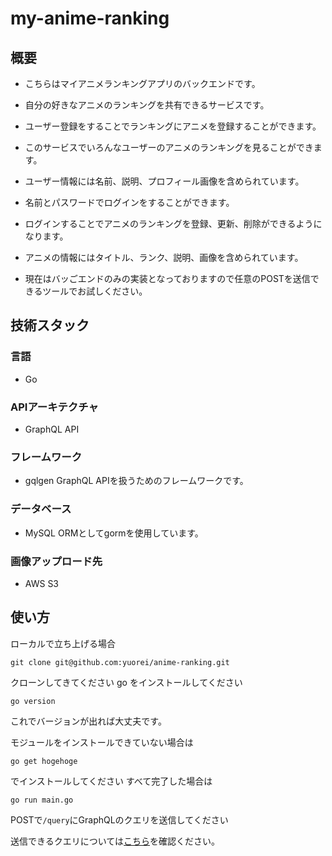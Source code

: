 # my-anime-ranking
## 概要
- こちらはマイアニメランキングアプリのバックエンドです。  
- 自分の好きなアニメのランキングを共有できるサービスです。  

- ユーザー登録をすることでランキングにアニメを登録することができます。  
- このサービスでいろんなユーザーのアニメのランキングを見ることができます。  
- ユーザー情報には名前、説明、プロフィール画像を含められています。  
- 名前とパスワードでログインをすることができます。  
- ログインすることでアニメのランキングを登録、更新、削除ができるようになります。  
- アニメの情報にはタイトル、ランク、説明、画像を含められています。  


- 現在はバッごエンドのみの実装となっておりますので任意のPOSTを送信できるツールでお試しください。  
## 技術スタック
### 言語
- Go
### APIアーキテクチャ
- GraphQL API
### フレームワーク
- gqlgen
GraphQL APIを扱うためのフレームワークです。
### データベース
- MySQL
ORMとしてgormを使用しています。
### 画像アップロード先
- AWS S3
## 使い方
ローカルで立ち上げる場合
```
git clone git@github.com:yuorei/anime-ranking.git
```
クローンしてきてください
go をインストールしてください
```
go version
```
これでバージョンが出れば大丈夫です。

モジュールをインストールできていない場合は
```
go get hogehoge
```
でインストールしてください
すべて完了した場合は
```
go run main.go
```

POSTで`/query`にGraphQLのクエリを送信してください

送信できるクエリについては[こちら](./query.md)を確認ください。

